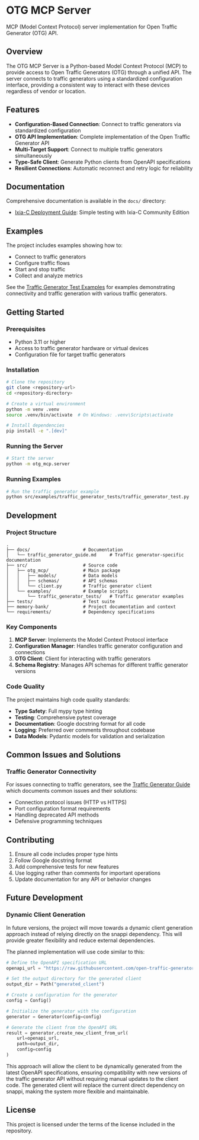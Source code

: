# OTG MCP Server

MCP (Model Context Protocol) server implementation for Open Traffic Generator (OTG) API.

## Overview

The OTG MCP Server is a Python-based Model Context Protocol (MCP) to provide access to Open Traffic Generators (OTG) through a unified API. The server connects to traffic generators using a standardized configuration interface, providing a consistent way to interact with these devices regardless of vendor or location.

## Features

- **Configuration-Based Connection**: Connect to traffic generators via standardized configuration
- **OTG API Implementation**: Complete implementation of the Open Traffic Generator API
- **Multi-Target Support**: Connect to multiple traffic generators simultaneously
- **Type-Safe Client**: Generate Python clients from OpenAPI specifications
- **Resilient Connections**: Automatic reconnect and retry logic for reliability

## Documentation

Comprehensive documentation is available in the `docs/` directory:

- [Ixia-C Deployment Guide](./docs/deployIxiaC_simple_testing.md): Simple testing with Ixia-C Community Edition

## Examples

The project includes examples showing how to:

- Connect to traffic generators
- Configure traffic flows
- Start and stop traffic
- Collect and analyze metrics

See the [Traffic Generator Test Examples](./src/examples/traffic_generator_tests/README.md) for examples demonstrating connectivity and traffic generation with various traffic generators.

## Getting Started

### Prerequisites

- Python 3.11 or higher
- Access to traffic generator hardware or virtual devices
- Configuration file for target traffic generators

### Installation

```bash
# Clone the repository
git clone <repository-url>
cd <repository-directory>

# Create a virtual environment
python -m venv .venv
source .venv/bin/activate  # On Windows: .venv\Scripts\activate

# Install dependencies
pip install -e ".[dev]"
```

### Running the Server

```bash
# Start the server
python -m otg_mcp.server
```

### Running Examples

```bash
# Run the traffic generator example
python src/examples/traffic_generator_tests/traffic_generator_test.py
```

## Development

### Project Structure

```
.
├── docs/                    # Documentation
│   └── traffic_generator_guide.md     # Traffic generator-specific documentation
├── src/                     # Source code
│   ├── otg_mcp/             # Main package
│   │   ├── models/          # Data models
│   │   ├── schemas/         # API schemas
│   │   └── client.py        # Traffic generator client
│   └── examples/            # Example scripts
│       └── traffic_generator_tests/   # Traffic generator examples
├── tests/                   # Test suite
├── memory-bank/             # Project documentation and context
└── requirements/            # Dependency specifications
```

### Key Components

1. **MCP Server**: Implements the Model Context Protocol interface
2. **Configuration Manager**: Handles traffic generator configuration and connections
3. **OTG Client**: Client for interacting with traffic generators
4. **Schema Registry**: Manages API schemas for different traffic generator versions

### Code Quality

The project maintains high code quality standards:

- **Type Safety**: Full mypy type hinting
- **Testing**: Comprehensive pytest coverage
- **Documentation**: Google docstring format for all code
- **Logging**: Preferred over comments throughout codebase
- **Data Models**: Pydantic models for validation and serialization

## Common Issues and Solutions

### Traffic Generator Connectivity

For issues connecting to traffic generators, see the [Traffic Generator Guide](./docs/traffic_generator_guide.md) which documents common issues and their solutions:

- Connection protocol issues (HTTP vs HTTPS)
- Port configuration format requirements
- Handling deprecated API methods
- Defensive programming techniques

## Contributing

1. Ensure all code includes proper type hints
2. Follow Google docstring format
3. Add comprehensive tests for new features
4. Use logging rather than comments for important operations
5. Update documentation for any API or behavior changes

## Future Development

### Dynamic Client Generation

In future versions, the project will move towards a dynamic client generation approach instead of relying directly on the snappi dependency. This will provide greater flexibility and reduce external dependencies.

The planned implementation will use code similar to this:

```python
# Define the OpenAPI specification URL
openapi_url = "https://raw.githubusercontent.com/open-traffic-generator/models/v0.12.5/artifacts/openapi.yaml"

# Set the output directory for the generated client
output_dir = Path("generated_client")

# Create a configuration for the generator
config = Config()

# Initialize the generator with the configuration
generator = Generator(config=config)

# Generate the client from the OpenAPI URL
result = generator.create_new_client_from_url(
    url=openapi_url,
    path=output_dir,
    config=config
)
```

This approach will allow the client to be dynamically generated from the latest OpenAPI specifications, ensuring compatibility with new versions of the traffic generator API without requiring manual updates to the client code. The generated client will replace the current direct dependency on snappi, making the system more flexible and maintainable.

## License

This project is licensed under the terms of the license included in the repository.
